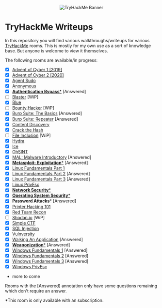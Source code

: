 
<p align="center">
   <img src="https://jarrodrizor.com/wp-content/uploads/2022/03/thm_banner.jpeg" alt="TryHackMe Banner">
</p>

# TryHackMe Writeups

In this repository you will find various walkthroughs/writeups for various [TryHackMe](https://tryhackme.com/) rooms. This is mostly for my own use as a sort of knowledge base. But anyone is welcome to view it themselves.

The following rooms are available/in progress:

- [x] [Advent of Cyber 1 [2019]](25daysofchristmas/25daysofchristmas.md)
- [x] [Advent of Cyber 2 [2020]](adventofcyber2/adventofcyber2.md)
- [x] [Agent Sudo](agentsudoctf/agentsudoctf.md)
- [x] [Anonymous](anonymous/anonymous.md)
- [x] [**Authentication Bypass***](authenticationbypass/authenticationbypass.md) [Answered]
- [ ] [Blaster](blaster/blaster.md) [WiP]
- [x] [Blue](blue/blue.md)
- [ ] [Bounty Hacker](cowboyhacker/cowboyhacker.md) [WiP]
- [x] [Burp Suite: The Basics](burpsuitebasics/burpsuitebasics.md) [Answered]
- [x] [Burp Suite: Repeater](burpsuiterepeater/burpsuiterepeater.md) [Answered]
- [x] [Content Discovery](contentdiscovery/contentdiscovery.md)
- [x] [Crack the Hash](crackthehash/crackthehash.md)
- [ ] [File Inclusion](fileinc/fileinc.md) [WiP]
- [x] [Hydra](hydra/hydra.md)
- [x] [Ice](ice/ice.md)
- [x] [OhSINT](ohsint/ohsint.md)
- [x] [MAL: Malware Introductory](malmalintroductory/malmalintroductory.md) [Answered]
- [x] [**Metasploit: Exploitation***](metasploitexploitation) [Answered]
- [x] [Linux Fundamentals Part 1](linuxfundamentalspart1/linuxfundamentalspart1.md)
- [x] [Linux Fundamentals Part 2](linuxfundamentalspart2/linuxfundamentalspart2.md) [Answered]
- [x] [Linux Fundamentals Part 3](linuxfundamentalspart3/linuxfundamentalspart3.md) [Answered]
- [x] [Linux PrivEsc](linuxprivesc/linuxprivesc.md)
- [x] [**Network Security***](intronetworksecurity/intronetworksecurity.md)
- [x] [**Operating System Security***](operatingsystemsecurity/operatingsystemsecurity.md)
- [x] [**Password Attacks***](passwordattacks/passwordattacks.md) [Answered]
- [x] [Printer Hacking 101](printerhacking101/printerhacking101.md)
- [x] [Red Team Recon](redteamrecon/redteamrecon.md)
- [ ] [Shodan.io](shodan/shodan.md) [WiP]
- [x] [Simple CTF](easyctf/easyctf.md)
- [x] [SQL Injection](sql_injection/sql_injection.md)
- [x] [Vulnversity](vulnversity/vulnversity.md)
- [x] [Walking An Application](walkinganapplication/walkinganapplication.md) [Answered]
- [x] [**Weaponization***](weaponization/weaponization.md) [Answered]
- [x] [Windows Fundamentals 1](windowsfundamentals1/windowsfundamentals.md) [Answered]
- [x] [Windows Fundamentals 2](windowsfundamentals2/windowsfundamentals2.md) [Answered]
- [x] [Windows Fundamentals 3](windowsfundamentals3/windowsfundamentals3.md) [Answered]
- [x] [Windows PrivEsc](windows10privesc/windows10privesc.md)
- more to come

Rooms with the [Answered] annotation only have some questions remaining which don't require an answer.

*This room is only available with an subscription.
